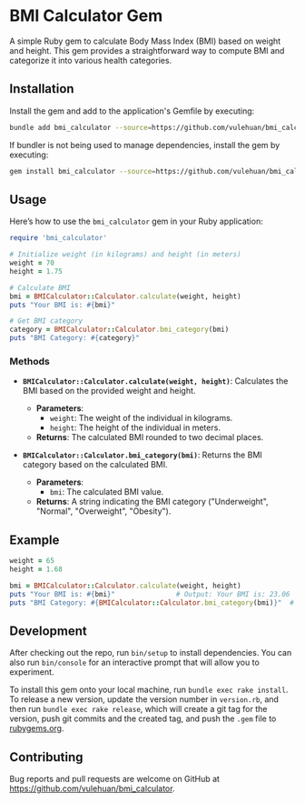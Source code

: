 # BMI Calculator Gem

A simple Ruby gem to calculate Body Mass Index (BMI) based on weight and height. This gem provides a straightforward way to compute BMI and categorize it into various health categories.

## Installation

Install the gem and add to the application's Gemfile by executing:

```bash
bundle add bmi_calculator --source=https://github.com/vulehuan/bmi_calculator.git
```

If bundler is not being used to manage dependencies, install the gem by executing:

```bash
gem install bmi_calculator --source=https://github.com/vulehuan/bmi_calculator.git
```

## Usage

Here’s how to use the `bmi_calculator` gem in your Ruby application:

```ruby
require 'bmi_calculator'

# Initialize weight (in kilograms) and height (in meters)
weight = 70
height = 1.75

# Calculate BMI
bmi = BMICalculator::Calculator.calculate(weight, height)
puts "Your BMI is: #{bmi}"

# Get BMI category
category = BMICalculator::Calculator.bmi_category(bmi)
puts "BMI Category: #{category}"
```

### Methods

- **`BMICalculator::Calculator.calculate(weight, height)`**: Calculates the BMI based on the provided weight and height.
    - **Parameters**:
        - `weight`: The weight of the individual in kilograms.
        - `height`: The height of the individual in meters.
    - **Returns**: The calculated BMI rounded to two decimal places.

- **`BMICalculator::Calculator.bmi_category(bmi)`**: Returns the BMI category based on the calculated BMI.
    - **Parameters**:
        - `bmi`: The calculated BMI value.
    - **Returns**: A string indicating the BMI category ("Underweight", "Normal", "Overweight", "Obesity").

## Example

```ruby
weight = 65
height = 1.68

bmi = BMICalculator::Calculator.calculate(weight, height)
puts "Your BMI is: #{bmi}"               # Output: Your BMI is: 23.06
puts "BMI Category: #{BMICalculator::Calculator.bmi_category(bmi)}"  # Output: BMI Category: Normal
```


## Development

After checking out the repo, run `bin/setup` to install dependencies. You can also run `bin/console` for an interactive prompt that will allow you to experiment.

To install this gem onto your local machine, run `bundle exec rake install`. To release a new version, update the version number in `version.rb`, and then run `bundle exec rake release`, which will create a git tag for the version, push git commits and the created tag, and push the `.gem` file to [rubygems.org](https://rubygems.org).

## Contributing

Bug reports and pull requests are welcome on GitHub at https://github.com/vulehuan/bmi_calculator.
